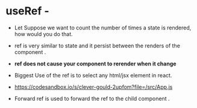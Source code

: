 # useRef -

- Let Suppose we want to count the number of times a state is rendered, how would you do that.

- ref is very similar to state and it persist between the renders of the component .

- **ref does not cause your component to rerender when it change**

- Biggest Use of the ref is to select any html/jsx element in react.

- https://codesandbox.io/s/clever-gould-2upfom?file=/src/App.js

- Forward ref is used to forward the ref to the child component .
